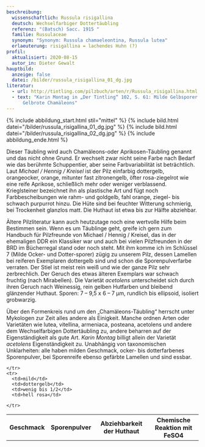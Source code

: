 ```yaml
---
beschreibung:
  wissenschaftlich: Russula risigallina
  deutsch: Wechselfarbiger Dottertäubling
  referenz: "(Batsch) Sacc. 1915 "
  familie: Russulaceae
  synonym: "Synonym: Russula chamaeleontina, Russula lutea"
  erlaeuterung: risigallina = lachendes Huhn (?)
profil:
  aktualisiert: 2020-08-15
  autor_in: Dieter Gewalt
hauptbild:
  anzeige: false
  datei: /bilder/russula_risigallina_01_dg.jpg
literatur:
  - url: http://tintling.com/pilzbuch/arten/r/Russula_risigallina.html
  - text: "Karin Montag in „Der Tintling“ 102, S. 61: Milde Gelbsporer Teil 4 –
      Gelbrote Chamäleons"
---
```

{% include abbildung_start.html stil="mittel" %}
{% include bild.html datei="/bilder/russula_risigallina_01_dg.jpg" %}
{% include bild.html datei="/bilder/russula_risigallina_02_dg.jpg" %}
{% include abbildung_ende.html %}

Dieser Täubling wird auch Chamäleons-oder Aprikosen-Täubling genannt und das nicht ohne Grund. Er wechselt zwar nicht seine Farbe nach Bedarf wie das berühmte Schuppentier, aber seine Farbvariabilität ist beträchtlich. Laut *Michael / Hennig / Kreisel* ist der Pilz einfarbig dottergelb, orangeocker, orange, mitunter fast zitronengelb, öfter rosa-ziegelrot wie eine reife Aprikose, schließlich mehr oder weniger verblassend. Krieglsteiner bezeichnet ihn als plastische Art und fügt noch Farbbescheibungen wie rahm- und goldgelb, fahl orange, ziegel- bis schwach purpurrot hinzu. Die Hüte sind bei feuchter Witterung schmierig, bei Trockenheit glanzlos matt. Die Huthaut ist etwa bis zur Hälfte abziehbar.

Ältere Pilzliteratur kann auch heutzutage noch eine wertvolle Hilfe beim Bestimmen sein. Wenn es um Täublinge geht, greife ich gern zum Handbuch für Pilzfreunde von Michael / Hennig / Kreisel, das in der ehemaligen DDR ein Klassiker war und auch bei vielen Pilzfreunden in der BRD im Bücherregal stand oder noch steht. Mit ihm komme ich im Schlüssel 7 (Milde Ocker- und Dotter-sporer) zügig zu unserem Pilz, dessen Lamellen bei reiferen Exemplaren dottergelb sind und schon die Sporenpulverfarbe verraten. Der Stiel ist meist rein weiß und wie der ganze Pilz sehr zerbrechlich. Der Geruch des etwas älteren Exemplars war schwach fruchtig (nach Mirabellen). Die Varietät *acetolens* unterscheidet sich durch ihren Geruch nach Weinessig, rein gelben Hutfarben und bleibend glänzender Huthaut. Sporen: 7 – 9,5 x 6 – 7 µm, rundlich bis ellipsoid, isoliert grobwarzig.

Über den Formenkreis rund um den „Chamäleons-Täubling“ herrscht unter Mykologen zur Zeit alles andere als Einigkeit. Manche ordnen Arten oder Varietäten wie lutea, vitellina, armeniaca, posteana, acetolens und andere dem Wechselfarbigen Dottertäubling zu, andere beharren auf der Eigenständigkeit als gute Art. *Karin Montag* billigt allein der Varietät *acetolens* Eigenständigkeit zu. Unabhängig von taxonomischen Unklarheiten: alle haben milden Geschmack, ocker- bis dotterfarbenes Sporenpulver, bei Sporenreife ebenso gefärbte Lamellen und sind essbar.

<div class="table-responsive">
  <table class="table taeubling">
    <tr>
      <th rowspan="2">Geschmack</th>
      <th rowspan="2">Sporenpulver</th>
      <th rowspan="2">Abziehbarkeit der Huthaut</th>
      <th colspan="3" class="text-center">Chemische Reaktion mit FeSO4</th>
    </tr>
    <tr>
      
      
    </tr>
    <tr>
      <td>mild</td>
      <td>dottergelb</td>
      <td>wenig bis 1/2</td>
      <td>hell rosa</td>
       
    </tr>
  </table>
</div>